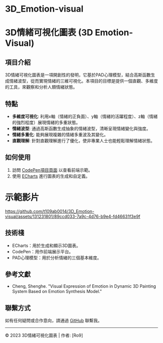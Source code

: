 # 3D_Emotion-visual
# 3D情緒可視化圖表 (3D Emotion-Visual)

## 項目介紹
3D情緒可視化圖表是一項開創性的發明，它基於PAD心理模型，結合高斯函數生成情緒波型，從而實現情緒的三維可視化。本項目的目標是提供一個直觀、多維度的工具，來觀察和分析人類情緒狀態。

## 特點
- **多維度可視化**: 利用x軸（情緒的正負面）、y軸（情緒的活躍程度）、z軸（情緒的強烈程度）展現情緒的多重狀態。
- **情緒波型**: 通過高斯函數生成抽象的情緒波型，清晰呈現情緒變化與強度。
- **情緒多重化**: 能夠展現複雜的情緒多重波及其變化。
- **直觀理解**: 針對直觀理解進行了優化，使非專業人士也能輕鬆理解情緒狀態。

## 如何使用
1. 訪問 [CodePen項目頁面](https://codepen.io/t109ab0014/pen/ExdZoXz) 以查看前端示範。
2. 使用 [ECharts](https://echarts.apache.org/examples) 進行圖表的生成和自定義。
   
# 示範影片
https://github.com/t109ab0014/3D_Emotion-visual/assets/131231801/89ccd033-7a9c-4d76-b9e4-fd46631f3e9f


## 技術棧
- ECharts：用於生成和顯示3D圖表。
- CodePen：用作前端展示平台。
- PAD心理模型：用於分析情緒的三個基本維度。

## 參考文獻
- Cheng, Shenghe. "Visual Expression of Emotion in Dynamic 3D Painting System Based on Emotion Synthesis Model." 

## 聯繫方式
如有任何疑問或合作意向，請通過 [GitHub](https://github.com/t109ab0014) 聯繫我。

---
© 2023 3D情緒可視化圖表 | 作者: [Ro9]
